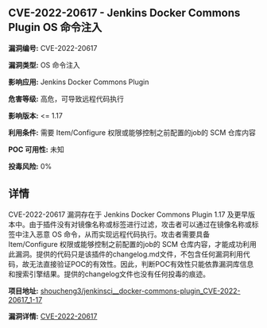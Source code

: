## CVE-2022-20617 - Jenkins Docker Commons Plugin OS 命令注入

**漏洞编号:** CVE-2022-20617

**漏洞类型:** OS 命令注入

**影响应用:** Jenkins Docker Commons Plugin

**危害等级:** 高危，可导致远程代码执行

**影响版本:** <= 1.17

**利用条件:** 需要 Item/Configure 权限或能够控制之前配置的job的 SCM 仓库内容

**POC 可用性:** 未知

**投毒风险:** 0%

## 详情

CVE-2022-20617 漏洞存在于 Jenkins Docker Commons Plugin 1.17 及更早版本中。由于插件没有对镜像名称或标签进行过滤，攻击者可以通过在镜像名称或标签中注入恶意 OS 命令，从而实现远程代码执行。攻击者需要具备 Item/Configure 权限或能够控制之前配置的job的 SCM 仓库内容，才能成功利用此漏洞。提供的代码只是该插件的changelog.md文件，不包含任何漏洞利用代码，故无法直接验证POC的有效性。因此，判断POC有效性只能依靠漏洞库信息和搜索引擎结果。提供的changelog文件也没有任何投毒的痕迹。

**项目地址:** [shoucheng3/jenkinsci__docker-commons-plugin_CVE-2022-20617_1-17](https://github.com/shoucheng3/jenkinsci__docker-commons-plugin_CVE-2022-20617_1-17)

**漏洞详情:** [CVE-2022-20617](https://nvd.nist.gov/vuln/detail/CVE-2022-20617)
